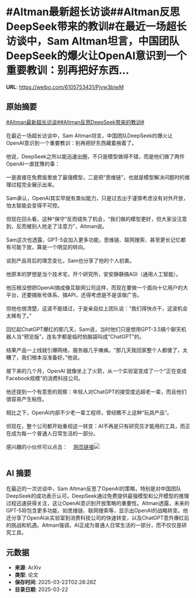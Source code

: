 # #Altman最新超长访谈##Altman反思DeepSeek带来的教训#在最近一场超长访谈中，Sam Altman坦言，中国团队DeepSeek的爆火让OpenAI意识到一个重要教训：别再把好东西...

**URL**: https://weibo.com/6105753431/Pjyw3biwM

## 原始摘要

<a href="https://m.weibo.cn/search?containerid=231522type%3D1%26t%3D10%26q%3D%23Altman%E6%9C%80%E6%96%B0%E8%B6%85%E9%95%BF%E8%AE%BF%E8%B0%88%23&amp;extparam=%23Altman%E6%9C%80%E6%96%B0%E8%B6%85%E9%95%BF%E8%AE%BF%E8%B0%88%23" data-hide=""><span class="surl-text">#Altman最新超长访谈#</span></a><a href="https://m.weibo.cn/search?containerid=231522type%3D1%26t%3D10%26q%3D%23Altman%E5%8F%8D%E6%80%9DDeepSeek%E5%B8%A6%E6%9D%A5%E7%9A%84%E6%95%99%E8%AE%AD%23&amp;extparam=%23Altman%E5%8F%8D%E6%80%9DDeepSeek%E5%B8%A6%E6%9D%A5%E7%9A%84%E6%95%99%E8%AE%AD%23" data-hide=""><span class="surl-text">#Altman反思DeepSeek带来的教训#</span></a><br><br>在最近一场超长访谈中，Sam Altman坦言，中国团队DeepSeek的爆火让OpenAI意识到一个重要教训：别再把好东西藏着掖着了。<br><br>他说，DeepSeek之所以能迅速出圈，不只是模型做得不错，而是他们做了两件OpenAI一直犹豫的事：<br><br>一是直接在免费版里放了最强模型，二是把“思维链”，也就是模型解决问题时的推理过程完全展示出来。<br><br>Sam承认，OpenAI其实早就有类似能力，只是过去出于谨慎考虑没有对外开放，怕太智能会变得不可控。<br><br>但现在回头看，这种“保守”反而错失了机会，“我们做的模型更好，但大家没注意到，反而被别人抢走了注意力”，Altman说。<br><br>Sam这次也透露，GPT-5会加入更多功能，思维链、联网搜索、甚至更长记忆都有可能下放，算是一个明显的转向。<br><br>谈到产品背后的理念变化，Sam也分享了他的个人初衷。<br><br>他原本的梦想是当个技术宅，开个研究所，安安静静搞AGI（通用人工智能）。<br><br>他压根没想把OpenAI搞成像互联网公司这样，而现在要做一个面向十亿用户的大平台，还要搞账号体系、搞API，还得考虑是不是该做广告。<br><br>但他也很清楚，这波不能错过，于是亲自拉上团队说：“我们得快点干，这波机会太稀有了。”<br><br>回忆起ChatGPT爆红的那几天，Sam说，当时他们只是想用GPT-3.5搞个聊天机器人当“预览版”，连名字都是临时拍脑袋叫成“ChatGPT”的。<br><br>结果产品一上线就引爆网络，服务器几乎瘫痪。“那几天我回家整个人都傻了，太糟了，我们根本没准备好。”他说。<br><br>接下来的几个月，OpenAI 就像坐上了火箭，从一个实验室变成了一个“正在变成Facebook规模”的消费科技公司。<br><br>他还提到一个有意思的观察：年轻人对ChatGPT的接受度远超老一辈，而且他们很容易产生粘性。<br><br>相比之下，OpenAI内部不少老一辈工程师，曾经瞧不上这种“玩具产品”。<br><br>但现在，整个公司都开始重视这一转变：AI不再是只有研究员才能用的工具，而正在成为每一个普通人日常生活的一部分。<br><br>感兴趣的小伙伴可以点击：<a href="https://weibo.cn/sinaurl?u=https%3A%2F%2Fstratechery.com%2F2025%2Fan-interview-with-openai-ceo-sam-altman-about-building-a-consumer-tech-company%2F" data-hide=""><span class="url-icon"><img style="width: 1rem;height: 1rem" src="https://h5.sinaimg.cn/upload/2015/09/25/3/timeline_card_small_web_default.png" referrerpolicy="no-referrer"></span><span class="surl-text">网页链接</span></a><img style="" src="https://tvax2.sinaimg.cn/large/006Fd7o3gy1hzoh09o7nbj30zk0npwsl.jpg" referrerpolicy="no-referrer"><br><br>

## AI 摘要

在最近的一次访谈中，Sam Altman反思了OpenAI的策略，特别是对中国团队DeepSeek的成功表示认可。DeepSeek通过免费提供最强模型和公开模型的推理过程迅速获得关注，这让OpenAI意识到开放策略的重要性。Altman透露，未来的GPT-5将包含更多功能，如思维链、联网搜索等，显示出OpenAI的战略转变。他还分享了OpenAI从实验室到消费科技公司的快速转变，以及ChatGPT意外爆红后的挑战和机遇。Altman强调，AI正成为普通人日常生活的一部分，而不仅仅是研究工具。

## 元数据

- **来源**: ArXiv
- **类型**: 论文
- **保存时间**: 2025-03-22T02:28:28Z
- **目录日期**: 2025-03-22
